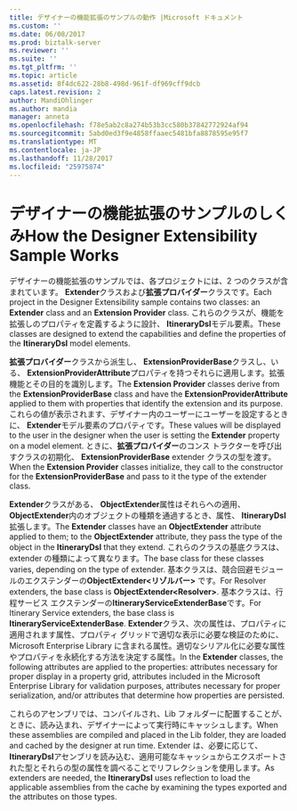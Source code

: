 ```yaml
---
title: デザイナーの機能拡張のサンプルの動作 |Microsoft ドキュメント
ms.custom: ''
ms.date: 06/08/2017
ms.prod: biztalk-server
ms.reviewer: ''
ms.suite: ''
ms.tgt_pltfrm: ''
ms.topic: article
ms.assetid: 8f4dc622-28b8-498d-961f-df969cff9dcb
caps.latest.revision: 2
author: MandiOhlinger
ms.author: mandia
manager: anneta
ms.openlocfilehash: f78e5ab2c8a274b53b3cc580b37842772924af94
ms.sourcegitcommit: 5abd0ed3f9e4858ffaaec5481bfa8878595e95f7
ms.translationtype: MT
ms.contentlocale: ja-JP
ms.lasthandoff: 11/28/2017
ms.locfileid: "25975874"
---
```

# <a name="how-the-designer-extensibility-sample-works"></a><span data-ttu-id="c0b34-102">デザイナーの機能拡張のサンプルのしくみ</span><span class="sxs-lookup"><span data-stu-id="c0b34-102">How the Designer Extensibility Sample Works</span></span>
<span data-ttu-id="c0b34-103">デザイナーの機能拡張のサンプルでは、各プロジェクトには、2 つのクラスが含まれています。 **Extender**クラスおよび**拡張プロバイダー**クラスです。</span><span class="sxs-lookup"><span data-stu-id="c0b34-103">Each project in the Designer Extensibility sample contains two classes: an **Extender** class and an **Extension Provider** class.</span></span> <span data-ttu-id="c0b34-104">これらのクラスが、機能を拡張しのプロパティを定義するように設計、 **ItineraryDsl**モデル要素。</span><span class="sxs-lookup"><span data-stu-id="c0b34-104">These classes are designed to extend the capabilities and define the properties of the **ItineraryDsl** model elements.</span></span>  
  
 <span data-ttu-id="c0b34-105">**拡張プロバイダー**クラスから派生し、 **ExtensionProviderBase**クラスし、いる、 **ExtensionProviderAttribute**プロパティを持つそれらに適用します。拡張機能とその目的を識別します。</span><span class="sxs-lookup"><span data-stu-id="c0b34-105">The **Extension Provider** classes derive from the **ExtensionProviderBase** class and have the **ExtensionProviderAttribute** applied to them with properties that identify the extension and its purpose.</span></span> <span data-ttu-id="c0b34-106">これらの値が表示されます、デザイナー内のユーザーにユーザーを設定するときに、 **Extender**モデル要素のプロパティです。</span><span class="sxs-lookup"><span data-stu-id="c0b34-106">These values will be displayed to the user in the designer when the user is setting the **Extender** property on a model element.</span></span> <span data-ttu-id="c0b34-107">ときに、**拡張プロバイダー**のコンス トラクターを呼び出すクラスの初期化、 **ExtensionProviderBase** extender クラスの型を渡す。</span><span class="sxs-lookup"><span data-stu-id="c0b34-107">When the **Extension Provider** classes initialize, they call to the constructor for the **ExtensionProviderBase** and pass to it the type of the extender class.</span></span>  
  
 <span data-ttu-id="c0b34-108">**Extender**クラスがある、 **ObjectExtender**属性はそれらへの適用、 **ObjectExtender**内のオブジェクトの種類を通過するとき、属性、 **ItineraryDsl**拡張します。</span><span class="sxs-lookup"><span data-stu-id="c0b34-108">The **Extender** classes have an **ObjectExtender** attribute applied to them; to the **ObjectExtender** attribute, they pass the type of the object in the **ItineraryDsl** that they extend.</span></span> <span data-ttu-id="c0b34-109">これらのクラスの基底クラスは、extender の種類によって異なります。</span><span class="sxs-lookup"><span data-stu-id="c0b34-109">The base class for these classes varies, depending on the type of extender.</span></span> <span data-ttu-id="c0b34-110">基本クラスは、競合回避モジュールのエクステンダーの**ObjectExtender\<リゾルバー\>** です。</span><span class="sxs-lookup"><span data-stu-id="c0b34-110">For Resolver extenders, the base class is **ObjectExtender\<Resolver\>**.</span></span> <span data-ttu-id="c0b34-111">基本クラスは、行程サービス エクステンダーの**ItineraryServiceExtenderBase**です。</span><span class="sxs-lookup"><span data-stu-id="c0b34-111">For Itinerary Service extenders, the base class is **ItineraryServiceExtenderBase**.</span></span> <span data-ttu-id="c0b34-112">**Extender**クラス、次の属性は、プロパティに適用されます属性、プロパティ グリッドで適切な表示に必要な検証のために、Microsoft Enterprise Library に含まれる属性。適切なシリアル化に必要な属性やプロパティを永続化する方法を決定する属性。</span><span class="sxs-lookup"><span data-stu-id="c0b34-112">In the **Extender** classes, the following attributes are applied to the properties: attributes necessary for proper display in a property grid, attributes included in the Microsoft Enterprise Library for validation purposes, attributes necessary for proper serialization, and/or attributes that determine how properties are persisted.</span></span>  
  
 <span data-ttu-id="c0b34-113">これらのアセンブリでは、コンパイルされ、Lib フォルダーに配置することが、ときに、読み込まれ、デザイナーによって実行時にキャッシュします。</span><span class="sxs-lookup"><span data-stu-id="c0b34-113">When these assemblies are compiled and placed in the Lib folder, they are loaded and cached by the designer at run time.</span></span> <span data-ttu-id="c0b34-114">Extender は、必要に応じて、 **ItineraryDsl**アセンブリを読み込む、適用可能なキャッシュからエクスポートされた型とそれらの型の属性を調べることでリフレクションを使用します。</span><span class="sxs-lookup"><span data-stu-id="c0b34-114">As extenders are needed, the **ItineraryDsl** uses reflection to load the applicable assemblies from the cache by examining the types exported and the attributes on those types.</span></span>